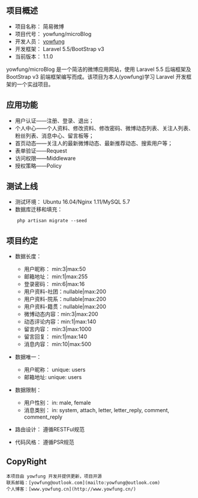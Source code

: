 ## 项目概述

- 项目名称： 简易微博
- 项目代号： yowfung/microBlog
- 开发人员： [yowfung](https://github.com/YowFung/)
- 开发框架： Laravel 5.5/BootStrap v3
- 当前版本： 1.1.0

yowfung/microBlog 是一个简洁的微博应用网站，使用 Laravel 5.5 后端框架及 BootStrap v3 前端框架编写而成。该项目为本人(yowfung)学习 Laravel 开发框架的一个实战项目。

## 应用功能

- 用户认证——注册、登录、退出；
- 个人中心——个人资料、修改资料、修改密码、微博动态列表、关注人列表、粉丝列表、消息中心、留言板等；
- 首页动态——关注人的最新微博动态、最新推荐动态、搜索用户等；
- 表单验证——Request
- 访问权限——Middleware
- 授权策略——Policy

## 测试上线

- 测试环境： Ubuntu 16.04/Nginx 1.11/MySQL 5.7
- 数据库迁移和填充：
```shell
    php artisan migrate --seed
```

## 项目约定

- 数据长度：
    - 用户昵称： min:3|max:50
    - 邮箱地址： min:1|max:255
    - 登录密码： min:6|max:16
    - 用户资料-社团：nullable|max:200
    - 用户资料-院系：nullable|max:200
    - 用户资料-籍贯：nullable|max:200
    - 微博动态内容：min:3|max:200
    - 动态评论内容：min:1|max:140
    - 留言内容： min:3|max:1000
    - 留言回复： min:1|max:140
    - 消息内容： min:10|max:500
    
- 数据唯一：
    - 用户昵称： unique: users
    - 邮箱地址: unique: users
    
- 数据限制：
    - 用户性别： in: male, female
    - 消息类别： in: system, attach, letter, letter_reply, comment, comment_reply
    
- 路由设计：
    遵循RESTFul规范
    
- 代码风格：
    遵循PSR规范
    
## CopyRight

    本项目由 yowfung 开发并提供更新，项目开源
    联系邮箱：[yowfung@outlook.com](mailto:yowfung@outlook.com)
    个人博客：[www.yowfung.cn](http://www.yowfung.cn/)
    
